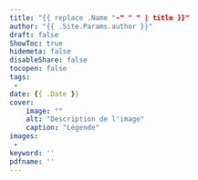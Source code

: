 ```yaml
---
title: "{{ replace .Name "-" " " | title }}"
author: "{{ .Site.Params.author }}"
draft: false
ShowToc: true
hidemeta: false
disableShare: false
tocopen: false
tags:
 - 
date: {{ .Date }}
cover:
    image: ""
    alt: "Description de l'image"
    caption: "Légende"
images:
 - 
keyword: ''
pdfname: ''
---
```


<!--more-->
